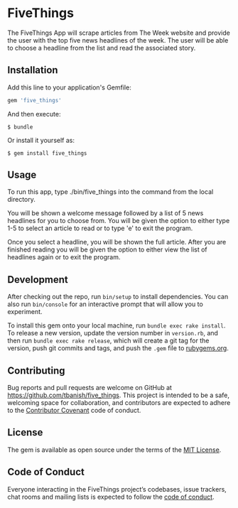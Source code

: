 # FiveThings

The FiveThings App will scrape articles from The Week website and provide the user with the top five news headlines of the week.  The user will be able to choose a headline from the list and read the associated story.

## Installation

Add this line to your application's Gemfile:

```ruby
gem 'five_things'
```

And then execute:

    $ bundle

Or install it yourself as:

    $ gem install five_things

## Usage

To run this app, type ./bin/five_things into the command from the local directory.

You will be shown a welcome message followed by a list of 5 news headlines for you to choose from.  You will be given the option to either type 1-5 to select an article to read or to type 'e' to exit the program.

Once you select a headline, you will be shown the full article.  After you are finished reading you will be given the option to either view the list of headlines again or to exit the program.

## Development

After checking out the repo, run `bin/setup` to install dependencies. You can also run `bin/console` for an interactive prompt that will allow you to experiment.

To install this gem onto your local machine, run `bundle exec rake install`. To release a new version, update the version number in `version.rb`, and then run `bundle exec rake release`, which will create a git tag for the version, push git commits and tags, and push the `.gem` file to [rubygems.org](https://rubygems.org).

## Contributing

Bug reports and pull requests are welcome on GitHub at https://github.com/tbanish/five_things. This project is intended to be a safe, welcoming space for collaboration, and contributors are expected to adhere to the [Contributor Covenant](http://contributor-covenant.org) code of conduct.

## License

The gem is available as open source under the terms of the [MIT License](https://opensource.org/licenses/MIT).

## Code of Conduct

Everyone interacting in the FiveThings project’s codebases, issue trackers, chat rooms and mailing lists is expected to follow the [code of conduct](https://github.com/'bright-writer-4481'/five_things/blob/master/CODE_OF_CONDUCT.md).
